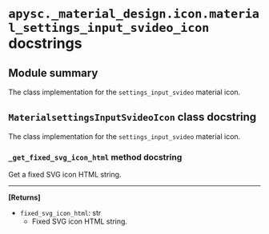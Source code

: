 # `apysc._material_design.icon.material_settings_input_svideo_icon` docstrings

## Module summary

The class implementation for the `settings_input_svideo` material icon.

## `MaterialsettingsInputSvideoIcon` class docstring

The class implementation for the `settings_input_svideo` material icon.

### `_get_fixed_svg_icon_html` method docstring

Get a fixed SVG icon HTML string.<hr>

**[Returns]**

- `fixed_svg_icon_html`: str
  - Fixed SVG icon HTML string.